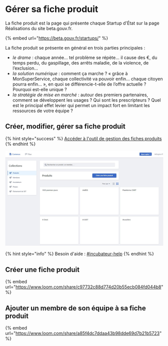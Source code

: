 # Gérer sa fiche produit

La fiche produit est la page qui présente chaque Startup d'État sur la page Réalisations du site beta.gouv.fr.

{% embed url="https://beta.gouv.fr/startups/" %}

La fiche produit se présente en général en trois parties principales :

* _le drame_ : chaque année… tel problème se répète… il cause des €, du temps perdu, du gaspillage, des arrêts maladie, de la violence, de l’exclusion…
* _la solution numérique_ : comment ça marche ? « grâce à MonSuperService, chaque collectivité va pouvoir enfin… chaque citoyen pourra enfin… », en quoi se différencie-t-elle de l’offre actuelle ? Pourquoi est-elle unique ?
* _la stratégie de mise en marché_ : autour des premiers partenaires, comment se développent les usages ? Qui sont les prescripteurs ? Quel est le principal effet levier qui permet un impact fort en limitant les ressources de votre équipe ?

## Créer, modifier, gérer sa fiche produit

{% hint style="success" %}
[Accéder à l'outil de gestion des fiches produits](https://beta.gouv.fr/admin/#/)
{% endhint %}

![Capture d'écran de la page d'accueil](../../.gitbook/assets/capture.jpg)

{% hint style="info" %}
Besoin d'aide : [#incubateur-help](https://startups-detat.slack.com/archives/C1W35DTBP)
{% endhint %}

## Créer une fiche produit

{% embed url="https://www.loom.com/share/c97732c88d774d20b55ecb084fd044b8" %}

## Ajouter un membre de son équipe à sa fiche produit

{% embed url="https://www.loom.com/share/a85f4dc7ddaa43b98dde69d7b21b5723" %}
